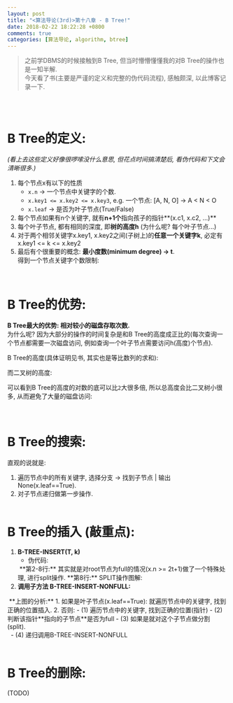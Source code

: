 ```yaml
---
layout: post
title: "<算法导论(3rd)>第十八章 - B Tree!"
date: 2018-02-22 18:22:28 +0800
comments: true
categories: [算法导论, algorithm, btree]
---
```


> 之前学DBMS的时候接触到B Tree, 但当时懵懵懂懂我的对B Tree的操作也是一知半解.   
今天看了书(主要是严谨的定义和完整的伪代码流程), 感触颇深, 以此博客记录一下.    
<!--more-->
<br><br>

# B Tree的定义:
_(看上去这些定义好像很啰嗦没什么意思, 但花点时间搞清楚后, 看伪代码和下文会清晰很多.)_   

1. 每个节点x有以下的性质
    - `x.n` → 一个节点中关键字的个数.   
    - `x.key1 <= x.key2 <= x.key3`, e.g. 一个节点: [A, N, O] → A < N < O
    - `x.leaf` → 是否为叶子节点(True/False)
2. 每个节点如果有n个关键字, 就有**n+1个**指向孩子的指针**(x.c1, x.c2, ...)**
3. 每个叶子节点, 都有相同的深度, 即**树的高度h** (为什么呢? 每个叶子节点...)
4. 对于两个相邻关键字x.key1, x.key2之间(子树上)的**任意一个关键字k**, 必定有x.key1 <= k <= x.key2 
5. 最后有个很重要的概念: **最小度数(minimum degree) → t**.   
得到一个节点关键字个数限制:   
<img style="max-height:100px" class="lazy" data-original="/images/blog/180221_btree/equation_t.jpg">   
<br><br>


# B Tree的优势: 
**B Tree最大的优势: 相对较小的磁盘存取次数.**   
为什么呢? 因为大部分的操作的时间复杂是和B Tree的高度成正比的(每次查询一个节点都需要一次磁盘访问, 例如查询一个叶子节点需要访问h(高度)个节点).    

B Tree的高度(具体证明见书, 其实也是等比数列的求和):    
<img style="max-height:100px" class="lazy" data-original="/images/blog/180221_btree/equation_h_1.jpg">   

而二叉树的高度:   
<img style="max-height:100px" class="lazy" data-original="/images/blog/180221_btree/equation_h_2.jpg">   

可以看到B Tree的高度的对数的底可以比`2`大很多倍, 所以总高度会比二叉树小很多, 从而避免了大量的磁盘访问:   
<img style="max-height:200px" class="lazy" data-original="/images/blog/180221_btree/def.jpg">   
<br><br>


# B Tree的搜索:
直观的说就是: 

1. 遍历节点中的所有关键字, 选择分支 → 找到子节点 | 输出None(x.leaf==True).
2. 对子节点递归做第一步操作. 
<br><br>


# B Tree的插入 (敲重点):

1. **B-TREE-INSERT(T, k)**
    - 伪代码:   
    <img style="max-height: 250px" class="lazy" data-original="/images/blog/180221_btree/insert1.jpg">   
    **第2-8行:** 其实就是对root节点为full的情况(x.n >= 2t+1)做了一个特殊处理, 进行split操作.   
    **第8行:** SPLIT操作图解:   
    <img style="max-height:130px" class="lazy" data-original="/images/blog/180221_btree/split_root.jpg">   
2. **调用子方法 B-TREE-INSERT-NONFULL:**    
<img style="max-height:350px" class="lazy" data-original="/images/blog/180221_btree/insert.jpg">   
**上图的分析:**
    1. 如果是叶子节点(x.leaf==True):   
    就遍历节点中的关键字, 找到正确的位置插入.
    2. 否则:
        - (1) 遍历节点中的关键字, 找到正确的位置(指针)
        - (2) 判断该指针**指向的子节点**是否为full
        - (3) 如果是就对这个子节点做分割(split).<br> <img style="max-height:140px" class="lazy" data-original="/images/blog/180221_btree/split_child.jpg">   
        - (4) 递归调用B-TREE-INSERT-NONFULL
<br><br>



# B Tree的删除:
(TODO)
<br><br>


